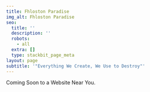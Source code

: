 ```yaml
---
title: Fhloston Paradise
img_alt: Fhloston Paradise
seo:
  title: ''
  description: ''
  robots:
    - all
  extra: []
  type: stackbit_page_meta
layout: page
subtitle: '"Everything We Create, We Use to Destroy"'
---
```

Coming Soon to a Website Near You.
